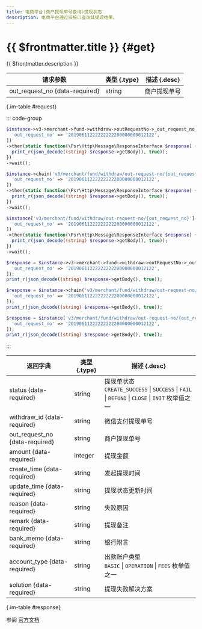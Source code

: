 ```yaml
---
title: 电商平台(商户提现单号查询)提现状态
description: 电商平台通过该接口查询其提现结果。
---
```


# {{ $frontmatter.title }} {#get}

{{ $frontmatter.description }}

| 请求参数 | 类型 {.type} | 描述 {.desc}
| --- | --- | ---
| out_request_no {data-required} | string | 商户提现单号

{.im-table #request}

::: code-group

```php [异步纯链式]
$instance->v3->merchant->fund->withdraw->outRequestNo->_out_request_no_->getAsync([
  'out_request_no' => '20190611222222222200000000012122',
])
->then(static function(\Psr\Http\Message\ResponseInterface $response) {
  print_r(json_decode((string) $response->getBody(), true));
})
->wait();
```

```php [异步声明式]
$instance->chain('v3/merchant/fund/withdraw/out-request-no/{out_request_no}')->getAsync([
  'out_request_no' => '20190611222222222200000000012122',
])
->then(static function(\Psr\Http\Message\ResponseInterface $response) {
  print_r(json_decode((string) $response->getBody(), true));
})
->wait();
```

```php [异步属性式]
$instance['v3/merchant/fund/withdraw/out-request-no/{out_request_no}']->getAsync([
  'out_request_no' => '20190611222222222200000000012122',
])
->then(static function(\Psr\Http\Message\ResponseInterface $response) {
  print_r(json_decode((string) $response->getBody(), true));
})
->wait();
```

```php [同步纯链式]
$response = $instance->v3->merchant->fund->withdraw->outRequestNo->_out_request_no_->get([
  'out_request_no' => '20190611222222222200000000012122',
]);
print_r(json_decode((string) $response->getBody(), true));
```

```php [同步声明式]
$response = $instance->chain('v3/merchant/fund/withdraw/out-request-no/{out_request_no}')->get([
  'out_request_no' => '20190611222222222200000000012122',
]);
print_r(json_decode((string) $response->getBody(), true));
```

```php [同步属性式]
$response = $instance['v3/merchant/fund/withdraw/out-request-no/{out_request_no}']->get([
  'out_request_no' => '20190611222222222200000000012122',
]);
print_r(json_decode((string) $response->getBody(), true));
```

:::

| 返回字典 | 类型 {.type} | 描述 {.desc}
| --- | --- | ---
| status {data-required} | string | 提现单状态<br/>`CREATE_SUCCESS` \| `SUCCESS` \| `FAIL` \| `REFUND` \| `CLOSE` \| `INIT` 枚举值之一
| withdraw_id {data-required} | string | 微信支付提现单号
| out_request_no {data-required} | string | 商户提现单号
| amount {data-required} | integer | 提现金额
| create_time {data-required} | string | 发起提现时间
| update_time {data-required} | string | 提现状态更新时间
| reason {data-required} | string | 失败原因
| remark {data-required} | string | 提现备注
| bank_memo {data-required} | string | 银行附言
| account_type {data-required} | string | 出款账户类型<br/>`BASIC` \| `OPERATION` \| `FEES` 枚举值之一
| solution {data-required} | string | 提现失败解决方案

{.im-table #response}

参阅 [官方文档](https://pay.weixin.qq.com/wiki/doc/apiv3/wxpay/ecommerce/fund/chapter3_6.shtml)
